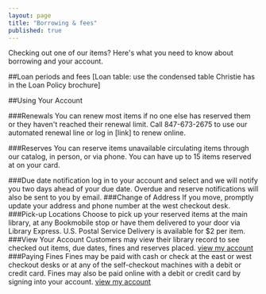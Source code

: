 ```yaml
---
layout: page
title: "Borrowing & fees"
published: true
---
```


Checking out one of our items? Here's what you need to know about borrowing and your account.

##Loan periods and fees
[Loan table: use the condensed table Christie has in the Loan Policy brochure]

##Using Your Account 

###Renewals
You can renew most items if no one else has reserved them or they haven't reached their renewal limit. Call 847-673-2675 to use our automated renewal line or log in [link] to renew online.

###Reserves
You can reserve items unavailable circulating items through our catalog, in person, or via phone. You can have up to 15 items reserved at on your card. 

###Due date notification
log in to your account and select and we will notify you two days ahead of your due date. Overdue and reserve notifications will also be sent to you by email.
###Change of Address
If you move, promptly update your address and phone number at the west checkout desk.
###Pick-up Locations
Choose to pick up your reserved items at the main library, at any Bookmobile stop or have them delivered to your door via Library Express. U.S. Postal Service Delivery is available for $2 per item.
###View Your Account
Customers may view their library record to see checked out items, due dates, fines and reserves placed. [view my account]()
###Paying Fines 
Fines may be paid with cash or check at the east or west checkout desks or at any of the self-checkout machines with a debit or credit card. Fines may also be paid online with a debit or credit card by signing into your account. [view my account]()